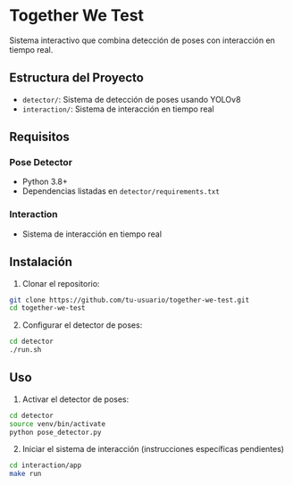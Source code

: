 # Together We Test

Sistema interactivo que combina detección de poses con interacción en tiempo real.

## Estructura del Proyecto

- `detector/`: Sistema de detección de poses usando YOLOv8
- `interaction/`: Sistema de interacción en tiempo real

## Requisitos

### Pose Detector
- Python 3.8+
- Dependencias listadas en `detector/requirements.txt`

### Interaction
- Sistema de interacción en tiempo real

## Instalación

1. Clonar el repositorio:
```bash
git clone https://github.com/tu-usuario/together-we-test.git
cd together-we-test
```

2. Configurar el detector de poses:
```bash
cd detector
./run.sh
```

## Uso

1. Activar el detector de poses:
```bash
cd detector
source venv/bin/activate
python pose_detector.py
```

2. Iniciar el sistema de interacción (instrucciones específicas pendientes)

```bash
cd interaction/app
make run
```

